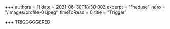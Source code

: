 +++
authors = []
date = 2021-06-30T18:30:00Z
excerpt = "fheduse"
hero = "/images/profile-01.jpeg"
timeToRead = 0
title = "Trigger"

+++
TRIGGGGGERED
